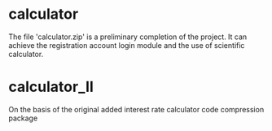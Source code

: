 # calculator
The file 'calculator.zip' is a preliminary completion of the project. It can achieve the registration account login module and the use of scientific calculator.
# calculator_II
On the basis of the original added interest rate calculator code compression package
